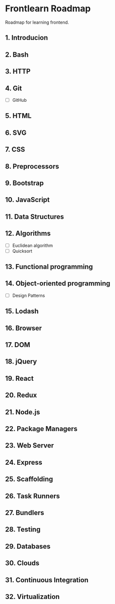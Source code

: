 # Frontlearn Roadmap

Roadmap for learning frontend.

## 1. Introducion

## 2. Bash

## 3. HTTP

## 4. Git

- [ ] GitHub

## 5. HTML

## 6. SVG

## 7. CSS

## 8. Preprocessors

## 9. Bootstrap

## 10. JavaScript

## 11. Data Structures

## 12. Algorithms

- [ ] Euclidean algorithm
- [ ] Quicksort

## 13. Functional programming

## 14. Object-oriented programming

- [ ] Design Patterns

## 15. Lodash

## 16. Browser

## 17. DOM

## 18. jQuery

## 19. React

## 20. Redux

## 21. Node.js

## 22. Package Managers

## 23. Web Server

## 24. Express

## 25. Scaffolding

## 26. Task Runners

## 27. Bundlers

## 28. Testing

## 29. Databases

## 30. Clouds

## 31. Continuous Integration

## 32. Virtualization
